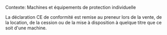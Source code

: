 Contexte: Machines et équipements de protection individuelle

La déclaration CE de conformité est remise au preneur lors de la vente, de la location, de la cession ou de la mise à disposition à quelque titre que ce soit d'une machine.